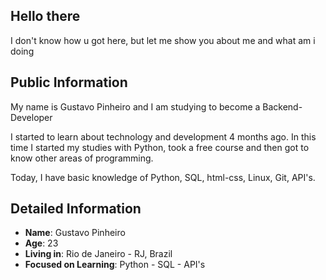 ## Hello there

I don't know how u got here, but let me show you about me and what am i doing

## Public Information

My name is Gustavo Pinheiro and I am studying to become a Backend-Developer

I started to learn about technology and development 4 months ago.
In this time I started my studies with Python, took a free course and then got to know other areas of programming.

Today, I have basic knowledge of Python, SQL, html-css, Linux, Git, API's.


## Detailed Information

- **Name**: Gustavo Pinheiro
- **Age**: 23
- **Living in**: Rio de Janeiro - RJ, Brazil
- **Focused on Learning**: Python - SQL - API's

<!---
pinheir0g/pinheir0g is a ✨ special ✨ repository because its `README.md` (this file) appears on your GitHub profile.
You can click the Preview link to take a look at your changes.
--->
